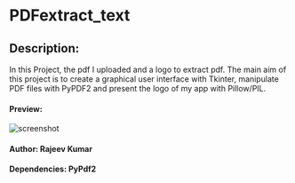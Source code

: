 
# PDFextract_text

## Description:

In this Project, the pdf I uploaded and a logo to extract pdf. The main aim of this project is to create 
a graphical user interface with Tkinter, manipulate PDF files with PyPDF2 and present the logo of my app with Pillow/PIL.





#### Preview:

![screenshot](https://user-images.githubusercontent.com/32107652/100146136-497a2300-2e4e-11eb-999c-36c03ab0ecfb.jpg)




#### Author: Rajeev Kumar
#### Dependencies: PyPdf2


